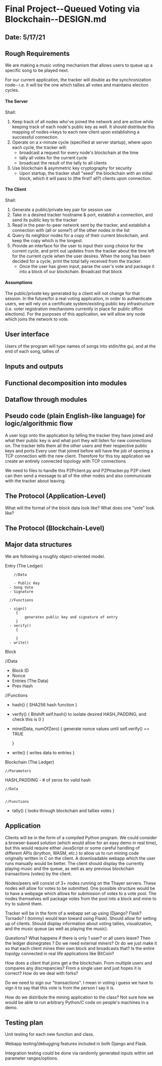 # Final Project--Queued Voting via Blockchain--DESIGN.md
## Date: 5/17/21

## Rough Requirements
We are making a music voting mechanism that allows users to queue up
a specific song to be played next.

For our current application, the tracker will double as the synchronization
node--i.e. it will be the one which tallies all votes and maintains
election cycles.

#### The Server
Shall:
1. Keep track of all nodes who've joined the network and are active
	while keeping track of each node's public key as well.
	It should distribute this mapping of nodes->keys to each new
	client upon establishing a successful connection.
2. Operate on a x-minute cycle (specified at server startup),
	where upon each cycle, the tracker will:
	- broadcast a request for every node's blockchain at the time
	- tally all votes for the current cycle
	- broadcast the result of the tally to all clients
3. Use blockchain & asymmetric key cryptography for security
	- Upon startup, the tracker shall "seed" the blockchain with
		an initial block, which it will pass to (the first? all?)
		clients upon connection.

#### The Client
Shall:
1. Generate a public/private key pair for session use
2. Take in a desired tracker hostname & port, establish a connection,
	and send its public key to the tracker
3. Read in the peer-to-peer network sent by the tracker, and establish
	a connection with (all or some?) of the other nodes in the list
4. Query its neighbor nodes for a copy of their current blockchain,
	and keep the copy which is the longest.
5. Provide an interface for the user to input their song choice for
	the current cycle, and print out updates from the tracker about
	the time left for the current cycle when the user desires. When
	the song has been decided for a cycle, print the total tally
	received from the tracker.
	- Once the user has given input, parse the user's vote and package
		it into a block of our blockchain. Broadcast that block

#### Assumptions
The public/private key generated by a client will not change for
that session. In the future/for a real voting application,
in order to authenticate users, we will rely on a certificate
system/existing public key infrastructure (i.e. voter registration
mechanisms currently in place for public office elections). For
the purposes of this application, we will allow any node which
joins the network to vote.

## User interface
Users of the program will type names of songs into stdin/the gui, and
at the end of each song, tallies of 


## Inputs and outputs
## Functional decomposition into modules
## Dataflow through modules
## Pseudo code (plain English-like language) for logic/algorithmic flow

A user logs onto the application by telling the tracker they have joined and what their public key is and what port they will listen for new connections on. The tracker tells them all the other users and their respective public keys and ports
Every user that joined before will have the job of opening a TCP connection with the new client. Therefore for this toy application we create an entirely connected topology with TCP connections 


We need to files to handle this P2Pclient.py and P2Ptracker.py 
P2P client can then send a message to all of the other nodes and also communicate with the tracker about leaving. 


## The Protocol (Application-Level)
What will the format of the block data look like?
What does one "vote" look like?


## The Protocol (Blockchain-Level)

## Major data structures
We are following a roughly object-oriented model.


Entry (The Ledger)
```
	//Data 

	- Public Key
  - Song Vote
  - Signature 
  
  //Functions
  
  - sign()
     {
     	 generates public key and signature of entry
     }
  - verify()
     {
     	
     }
  - write()
```

Block

 //Data

 - Block ID
 - Nonce
 - Entries (The Data)
 - Prev Hash
 
 //Functions 
 
 - hash() 
     {
     	 SHA256 hash function
     }
 - verify()
 	   {
     	 Bitshift self.hash() to isolate desired HASH_PADDING, and check 
       this is 0
     }
 - mine(Data, numOfZero) 
     {
       generate nonce values until self.verify() == TRUE
     
      
     }
 - write()
     {
     	 writes data to entries 
     }

Blockchain  (The Ledger)

	//Parameters
  HASH_PADDING - # of zeros for valid hash

	//Data
  

 	//Functions
  - tally()
    {
    	looks through blockchain and tallies votes 
    }


## Application
Clients will be in the form of a compiled Python program. We could consider a browser-based solution (which would allow for an easy demo in real time), but this
would require either JavaScript or some careful handling of different APIs (brython, WASM, etc.) to allow us to run mining code originally written in C on 
the client. A downloadable webapp which the user runs manually would be better. The client should display the currently playing music and the queue, as well as
any previous blockchain transactions (votes) by the client.

Nodes/peers will consist of 3+ nodes running on the Thayer servers. These nodes will allow for votes to be submitted. One possible structure would be to have a
webpage which allows for submission of votes to a vote pool. The nodes themselves will package votes from the pool into a block and mine to try to submit them.

Tracker will be in the form of a webapp set up using (Django? Flask? Tornado? I (tommy) would lean toward using Flask). Should allow for setting up of clients.
Should display information about voting tallies, visualization, and the music queue (as well as playing the music). 


Questions?
What happens if there is only 1 user? or all users leave? Then the ledger disinegrates ? 
Do we need external miners? Or do we just make it so that each client mines their own block and broadcasts that?
Is the entire topolgy connected in real life applications like BitCoin? 

How does a client that joins get a the blockchain. From multiple users and compares any discrepancies?  From a single user and just hopes it is correct? 
How do we deal with forks?

Do we need to sign our "transactions". I mean in voting i guess we have to sign it to say that this vote is from the person I say it is.

How do we distribute the mining application to the class? Not sure how we would be able to run arbitrary Python/C
code on people's machines in a demo.


## Testing plan
Unit testing for each new function and class.

Webapp testing/debugging features included in both Django and Flask.

Integration testing could be done via randomly generated inputs within set parameter ranges/options.

